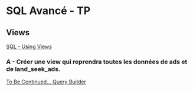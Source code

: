 # SQL Avancé - TP

## Views

[SQL - Using Views](https://www.w3schools.com/sql/sql_view.asp)

### A - Créer une view qui reprendra toutes les données de ads et de land_seek_ads.

[To Be Continued... Query Builder](./17-Query-Builder.md)